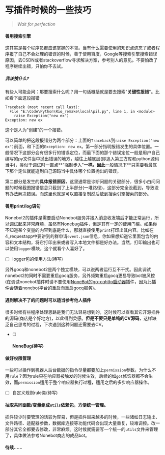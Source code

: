 # 写插件时候的一些技巧

> *Wait for perfection*

#### 善用搜索引擎

这其实是每个程序员都应该掌握的本领。当有什么需要使用的知识点遗忘了或者程序报了自己不会处理的错误的时候，善于使用百度，Google等搜索引擎搜索错误原因，去CSDN或者stackoverflow寻求解决方案，参考别人的意见。不要怕改了程序继续出错，只怕你不去试。

##### 我该搜什么?

有些人可能会问：那要搜索什么呢？用一句话概括就是要去搜索"**关键性报错**"。比如看下面这段报错

```shell
Traceback (most recent call last):
  File "E:\Code\Python\Rio_remake\local\pil.py", line 1, in <module>
    raise Exception("new ex")
Exception: new ex
```

这个是人为"创建"的一个报错。

可以简单的把这段报错分为两个部分：上面的`Traceback`到`raise Exception("new ex")`前面，和下面的`Exception: new ex`。第一部分指明报错发生的具体位置。一般情况下这部分会有很多行的错误定位，而最下面的那个错误定位一般是用户自己编写的py文件当中抛出错误的地方，越往上越底层(即追入第三方库和python源码当中)，类似于调试时一直点**"强制步入"**一样。因此**<u>一般情况下</u>**只需要看最底下那个定位就能追到自己源码当中具体哪个位置抛出的错误。

第二部分是发生的**具体报错原因**，这里通常是诊断问题的关键部分，很多小白问问题的时候截图报错信息只截到了上半部分(一堆路径)，这部分完全没截到，导致没有办法解决错误。而这里也就是可以直接复制然后放到搜索引擎搜索的部分。

#### 善用print/log语句

Nonebot2的插件是需要启动Nonebot服务并接入消息收发端后才能正常运行，所以调试起来非常麻烦，虽然有Nonebug插件，但是其有一定的使用门槛。如果你不知道某个变量的内容到底是什么，那就直接使用`print`打印出其内容。比如在4_requestapp中要讲到的群申请`event.json`信息，你如果想知道它里面包含的内容和文本结构，将它打印出来或者写入本地文件都是好办法。当然，打印输出也可以使用`logger`模块，这个就看个人喜好了。

- [ ] logger包的使用方法(待写)

另外gocq和nonebot2是两个独立模块，可以说两者运行互不干扰。因此调试nonebot2的同时不需要重启gocq服务，另外频繁重启gocq更易导致bot被风控(在调试nonebot插件时请不要使用[NoneBot的go-cqhttp启动器](https://github.com/mnixry/nonebot-plugin-gocqhttp)插件，因为此插件会随着nonebot平台的重启而重启gocq服务)。

#### 遇到解决不了的问题时可以适当参考他人插件

很多时候有些程序处理思路是我们无法轻易想到的，这时候可以查看其它开源插件的源码(商店是个好地方)，以此得到灵感。**但是不要只是单纯的CV源码**，这样缺乏自己思考的过程，下次遇到这种问题还需要去CV。

- [ ] #### NoneBug(待写)

#### 做好权限管理

一些可以操作到机器人后台数据的指令尽量都要加上`permission`参数。为什么不用`rule`？因为rule只在响应器被触发的时候生效，后续的如`got`修饰器都不会生效，而`permission`适用于整个响应器执行过程，适用之后的多步响应器操作。

- [ ] 自定义规则rule类(待写)

#### 抽取共同函数/变量组成`utils`依赖包，方便统一管理。

插件较少时要管理的话较为容易，但是插件越来越多的时候，一些诸如日志输出、文件路径、适配器参数，数据库连接等功能代码会出现大量重复，较难调控。改一部分其它全都要去修改，非常麻烦。这时候就需要写一个统一的`utils`文件来管理了，具体做法参考Nonebot商店的成品bot。

#### 待续......